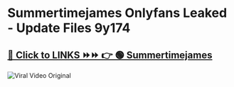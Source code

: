 
 # Summertimejames Onlyfans Leaked - Update Files 9y174

## <h2><a href="https://clipsfans.com/Summertimejames&ref=git">🔗 Click to LINKS ⏩⏩ 👉 🟢 Summertimejames </a></h2>

<a href="https://clipsfans.com/Summertimejames&ref=git" rel="nofollow" data-target="animated-image.originalLink"><img src="https://i.ibb.co.com/xMMVF88/686577567.gif" alt="Viral Video Original" style="max-width: 100%; display: inline-block;" data-target="animated-image.originalImage"></a>

